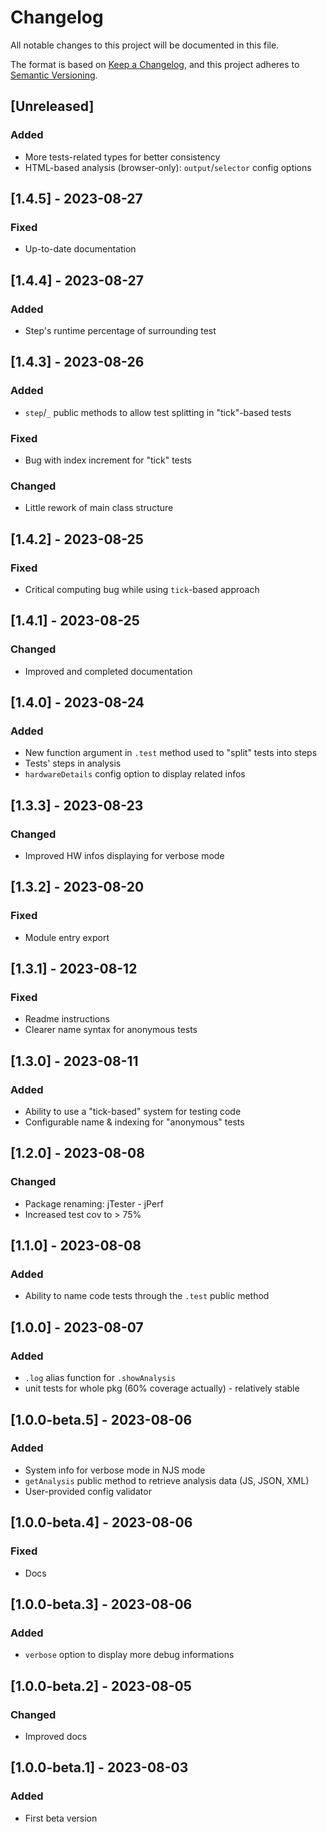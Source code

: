 # Changelog

All notable changes to this project will be documented in this file.

The format is based on [Keep a Changelog](https://keepachangelog.com/en/1.0.0/),
and this project adheres to [Semantic Versioning](https://semver.org/spec/v2.0.0.html).

## [Unreleased]

### Added

- More tests-related types for better consistency
- HTML-based analysis (browser-only): `output`/`selector` config options

## [1.4.5] - 2023-08-27

### Fixed

- Up-to-date documentation

## [1.4.4] - 2023-08-27

### Added

- Step's runtime percentage of surrounding test

## [1.4.3] - 2023-08-26

### Added

- `step`/`_` public methods to allow test splitting in "tick"-based tests

### Fixed

- Bug with index increment for "tick" tests

### Changed

- Little rework of main class structure

## [1.4.2] - 2023-08-25

### Fixed

- Critical computing bug while using `tick`-based approach

## [1.4.1] - 2023-08-25

### Changed

- Improved and completed documentation

## [1.4.0] - 2023-08-24

### Added

- New function argument in `.test` method used to "split" tests into steps
- Tests' steps in analysis
- `hardwareDetails` config option to display related infos

## [1.3.3] - 2023-08-23

### Changed

- Improved HW infos displaying for verbose mode

## [1.3.2] - 2023-08-20

### Fixed

- Module entry export

## [1.3.1] - 2023-08-12

### Fixed

- Readme instructions
- Clearer name syntax for anonymous tests

## [1.3.0] - 2023-08-11

### Added

- Ability to use a "tick-based" system for testing code
- Configurable name & indexing for "anonymous" tests

## [1.2.0] - 2023-08-08

### Changed

- Package renaming: jTester - jPerf
- Increased test cov to > 75%

## [1.1.0] - 2023-08-08

### Added

- Ability to name code tests through the `.test` public method

## [1.0.0] - 2023-08-07

### Added

- `.log` alias function for `.showAnalysis`
- unit tests for whole pkg (60% coverage actually) - relatively stable

## [1.0.0-beta.5] - 2023-08-06

### Added

- System info for verbose mode in NJS mode
- `getAnalysis` public method to retrieve analysis data (JS, JSON, XML)
- User-provided config validator

## [1.0.0-beta.4] - 2023-08-06

### Fixed

- Docs

## [1.0.0-beta.3] - 2023-08-06

### Added

- `verbose` option to display more debug informations

## [1.0.0-beta.2] - 2023-08-05

### Changed

- Improved docs

## [1.0.0-beta.1] - 2023-08-03

### Added

- First beta version
